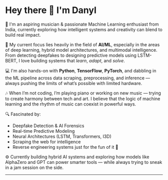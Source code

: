 # Hey there 👋 I'm Danyl

🎸 I'm an aspiring musician & passionate Machine Learning enthusiast from India, currently exploring how intelligent systems and creativity can blend to build real impact.

🧠 My current focus lies heavily in the field of **AI/ML**, especially in the areas of deep learning, hybrid model architectures, and multimodal intelligence. From detecting deepfakes to designing predictive models using LSTM-BERT, I love building systems that *learn*, *adapt*, and *solve*.

💻 I'm also hands-on with **Python**, **TensorFlow**, **PyTorch**, and dabbling in the ML pipeline across data scraping, preprocessing, and inference — always pushing the limits of what’s possible with limited hardware.

🎶 When I’m not coding, I’m playing piano or working on new music — trying to create harmony between tech and art. I believe that the logic of machine learning and the rhythm of music can coexist in powerful ways.

🔍 Fascinated by:
- Deepfake Detection & AI Forensics
- Real-time Predictive Modeling
- Neural Architectures (LSTM, Transformers, I3D)
- Scraping the web for intelligence
- Reverse engineering systems just for the fun of it 🤖

⚙️ Currently building hybrid AI systems and exploring how models like AlphaZero and GPT can power smarter tools — while always trying to sneak in a jam session on the side.

---

